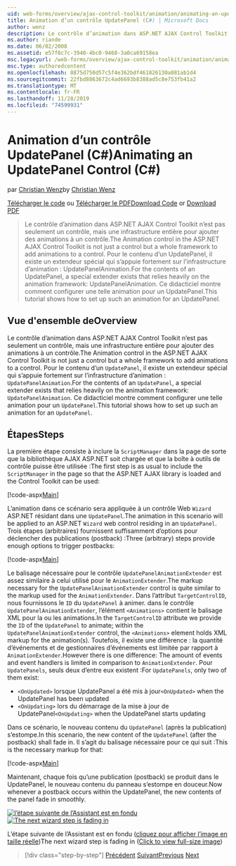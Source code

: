 ```yaml
---
uid: web-forms/overview/ajax-control-toolkit/animation/animating-an-updatepanel-control-cs
title: Animation d’un contrôle UpdatePanel (C#) | Microsoft Docs
author: wenz
description: Le contrôle d’animation dans ASP.NET AJAX Control Toolkit n’est pas seulement un contrôle, mais une infrastructure entière pour ajouter des animations à un contrôle. Pour le contenu d’un...
ms.author: riande
ms.date: 06/02/2008
ms.assetid: e57f8c7c-3940-4bc0-9468-3a0ca69158ea
msc.legacyurl: /web-forms/overview/ajax-control-toolkit/animation/animating-an-updatepanel-control-cs
msc.type: authoredcontent
ms.openlocfilehash: 8875d750d57c5f4e362bdf461826130a881ab1d4
ms.sourcegitcommit: 22fbd8863672c4ad6693b8388ad5c8e753fb41a2
ms.translationtype: MT
ms.contentlocale: fr-FR
ms.lasthandoff: 11/28/2019
ms.locfileid: "74599931"
---
```

# <a name="animating-an-updatepanel-control-c"></a><span data-ttu-id="7d3b8-104">Animation d’un contrôle UpdatePanel (C#)</span><span class="sxs-lookup"><span data-stu-id="7d3b8-104">Animating an UpdatePanel Control (C#)</span></span>

<span data-ttu-id="7d3b8-105">par [Christian Wenz](https://github.com/wenz)</span><span class="sxs-lookup"><span data-stu-id="7d3b8-105">by [Christian Wenz](https://github.com/wenz)</span></span>

<span data-ttu-id="7d3b8-106">[Télécharger le code](https://download.microsoft.com/download/9/3/f/93f8daea-bebd-4821-833b-95205389c7d0/UpdatePanelAnimation1.cs.zip) ou [Télécharger le PDF](https://download.microsoft.com/download/b/6/a/b6ae89ee-df69-4c87-9bfb-ad1eb2b23373/updatepanelanimation1CS.pdf)</span><span class="sxs-lookup"><span data-stu-id="7d3b8-106">[Download Code](https://download.microsoft.com/download/9/3/f/93f8daea-bebd-4821-833b-95205389c7d0/UpdatePanelAnimation1.cs.zip) or [Download PDF](https://download.microsoft.com/download/b/6/a/b6ae89ee-df69-4c87-9bfb-ad1eb2b23373/updatepanelanimation1CS.pdf)</span></span>

> <span data-ttu-id="7d3b8-107">Le contrôle d’animation dans ASP.NET AJAX Control Toolkit n’est pas seulement un contrôle, mais une infrastructure entière pour ajouter des animations à un contrôle.</span><span class="sxs-lookup"><span data-stu-id="7d3b8-107">The Animation control in the ASP.NET AJAX Control Toolkit is not just a control but a whole framework to add animations to a control.</span></span> <span data-ttu-id="7d3b8-108">Pour le contenu d’un UpdatePanel, il existe un extendeur spécial qui s’appuie fortement sur l’infrastructure d’animation : UpdatePanelAnimation.</span><span class="sxs-lookup"><span data-stu-id="7d3b8-108">For the contents of an UpdatePanel, a special extender exists that relies heavily on the animation framework: UpdatePanelAnimation.</span></span> <span data-ttu-id="7d3b8-109">Ce didacticiel montre comment configurer une telle animation pour un UpdatePanel.</span><span class="sxs-lookup"><span data-stu-id="7d3b8-109">This tutorial shows how to set up such an animation for an UpdatePanel.</span></span>

## <a name="overview"></a><span data-ttu-id="7d3b8-110">Vue d'ensemble de</span><span class="sxs-lookup"><span data-stu-id="7d3b8-110">Overview</span></span>

<span data-ttu-id="7d3b8-111">Le contrôle d’animation dans ASP.NET AJAX Control Toolkit n’est pas seulement un contrôle, mais une infrastructure entière pour ajouter des animations à un contrôle.</span><span class="sxs-lookup"><span data-stu-id="7d3b8-111">The Animation control in the ASP.NET AJAX Control Toolkit is not just a control but a whole framework to add animations to a control.</span></span> <span data-ttu-id="7d3b8-112">Pour le contenu d’un `UpdatePanel`, il existe un extendeur spécial qui s’appuie fortement sur l’infrastructure d’animation : `UpdatePanelAnimation`.</span><span class="sxs-lookup"><span data-stu-id="7d3b8-112">For the contents of an `UpdatePanel`, a special extender exists that relies heavily on the animation framework: `UpdatePanelAnimation`.</span></span> <span data-ttu-id="7d3b8-113">Ce didacticiel montre comment configurer une telle animation pour un `UpdatePanel`.</span><span class="sxs-lookup"><span data-stu-id="7d3b8-113">This tutorial shows how to set up such an animation for an `UpdatePanel`.</span></span>

## <a name="steps"></a><span data-ttu-id="7d3b8-114">Étapes</span><span class="sxs-lookup"><span data-stu-id="7d3b8-114">Steps</span></span>

<span data-ttu-id="7d3b8-115">La première étape consiste à inclure la `ScriptManager` dans la page de sorte que la bibliothèque AJAX ASP.NET soit chargée et que la boîte à outils de contrôle puisse être utilisée :</span><span class="sxs-lookup"><span data-stu-id="7d3b8-115">The first step is as usual to include the `ScriptManager` in the page so that the ASP.NET AJAX library is loaded and the Control Toolkit can be used:</span></span>

[!code-aspx[Main](animating-an-updatepanel-control-cs/samples/sample1.aspx)]

<span data-ttu-id="7d3b8-116">L’animation dans ce scénario sera appliquée à un contrôle Web `Wizard` ASP.NET résidant dans une `UpdatePanel`.</span><span class="sxs-lookup"><span data-stu-id="7d3b8-116">The animation in this scenario will be applied to an ASP.NET `Wizard` web control residing in an `UpdatePanel`.</span></span> <span data-ttu-id="7d3b8-117">Trois étapes (arbitraires) fournissent suffisamment d’options pour déclencher des publications (postback) :</span><span class="sxs-lookup"><span data-stu-id="7d3b8-117">Three (arbitrary) steps provide enough options to trigger postbacks:</span></span>

[!code-aspx[Main](animating-an-updatepanel-control-cs/samples/sample2.aspx)]

<span data-ttu-id="7d3b8-118">Le balisage nécessaire pour le contrôle `UpdatePanelAnimationExtender` est assez similaire à celui utilisé pour le `AnimationExtender`.</span><span class="sxs-lookup"><span data-stu-id="7d3b8-118">The markup necessary for the `UpdatePanelAnimationExtender` control is quite similar to the markup used for the `AnimationExtender`.</span></span> <span data-ttu-id="7d3b8-119">Dans l’attribut `TargetControlID`, nous fournissons le `ID` du `UpdatePanel` à animer. dans le contrôle `UpdatePanelAnimationExtender`, l’élément `<Animations>` contient le balisage XML pour la ou les animations.</span><span class="sxs-lookup"><span data-stu-id="7d3b8-119">In the `TargetControlID` attribute we provide the `ID` of the `UpdatePanel` to animate; within the `UpdatePanelAnimationExtender` control, the `<Animations>` element holds XML markup for the animation(s).</span></span> <span data-ttu-id="7d3b8-120">Toutefois, il existe une différence : la quantité d’événements et de gestionnaires d’événements est limitée par rapport à `AnimationExtender`.</span><span class="sxs-lookup"><span data-stu-id="7d3b8-120">However there is one difference: The amount of events and event handlers is limited in comparison to `AnimationExtender`.</span></span> <span data-ttu-id="7d3b8-121">Pour `UpdatePanels`, seuls deux d’entre eux existent :</span><span class="sxs-lookup"><span data-stu-id="7d3b8-121">For `UpdatePanels`, only two of them exist:</span></span>

- <span data-ttu-id="7d3b8-122">`<OnUpdated>` lorsque UpdatePanel a été mis à jour</span><span class="sxs-lookup"><span data-stu-id="7d3b8-122">`<OnUpdated>` when the UpdatePanel has been updated</span></span>
- <span data-ttu-id="7d3b8-123">`<OnUpdating>` lors du démarrage de la mise à jour de UpdatePanel</span><span class="sxs-lookup"><span data-stu-id="7d3b8-123">`<OnUpdating>` when the UpdatePanel starts updating</span></span>

<span data-ttu-id="7d3b8-124">Dans ce scénario, le nouveau contenu du `UpdatePanel` (après la publication) s’estompe.</span><span class="sxs-lookup"><span data-stu-id="7d3b8-124">In this scenario, the new content of the `UpdatePanel` (after the postback) shall fade in.</span></span> <span data-ttu-id="7d3b8-125">Il s’agit du balisage nécessaire pour ce qui suit :</span><span class="sxs-lookup"><span data-stu-id="7d3b8-125">This is the necessary markup for that:</span></span>

[!code-aspx[Main](animating-an-updatepanel-control-cs/samples/sample3.aspx)]

<span data-ttu-id="7d3b8-126">Maintenant, chaque fois qu’une publication (postback) se produit dans le UpdatePanel, le nouveau contenu du panneau s’estompe en douceur.</span><span class="sxs-lookup"><span data-stu-id="7d3b8-126">Now whenever a postback occurs within the UpdatePanel, the new contents of the panel fade in smoothly.</span></span>

<span data-ttu-id="7d3b8-127">[![l’étape suivante de l’Assistant est en fondu](animating-an-updatepanel-control-cs/_static/image2.png)](animating-an-updatepanel-control-cs/_static/image1.png)</span><span class="sxs-lookup"><span data-stu-id="7d3b8-127">[![The next wizard step is fading in](animating-an-updatepanel-control-cs/_static/image2.png)](animating-an-updatepanel-control-cs/_static/image1.png)</span></span>

<span data-ttu-id="7d3b8-128">L’étape suivante de l’Assistant est en fondu ([cliquez pour afficher l’image en taille réelle](animating-an-updatepanel-control-cs/_static/image3.png))</span><span class="sxs-lookup"><span data-stu-id="7d3b8-128">The next wizard step is fading in ([Click to view full-size image](animating-an-updatepanel-control-cs/_static/image3.png))</span></span>

> [!div class="step-by-step"]
> <span data-ttu-id="7d3b8-129">[Précédent](changing-an-animation-using-client-side-code-cs.md)
> [Suivant](dynamically-controlling-updatepanel-animations-cs.md)</span><span class="sxs-lookup"><span data-stu-id="7d3b8-129">[Previous](changing-an-animation-using-client-side-code-cs.md)
[Next](dynamically-controlling-updatepanel-animations-cs.md)</span></span>
